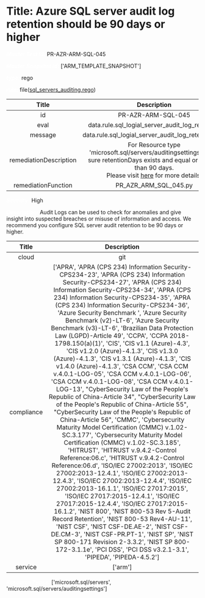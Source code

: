 



# Title: Azure SQL server audit log retention should be 90 days or higher


***<font color="white">Master Test Id:</font>*** PR-AZR-ARM-SQL-045

***<font color="white">Master Snapshot Id:</font>*** ['ARM_TEMPLATE_SNAPSHOT']

***<font color="white">type:</font>*** rego

***<font color="white">rule:</font>*** file([sql_servers_auditing.rego])  
  
  
  
  

|Title|Description|
| :---: | :---: |
|id|PR-AZR-ARM-SQL-045|
|eval|data.rule.sql_logial_server_audit_log_retention|
|message|data.rule.sql_logial_server_audit_log_retention_err|
|remediationDescription|For Resource type 'microsoft.sql/servers/auditingsettings' make sure retentionDays exists and equal or greater than 90 days.<br>Please visit <a href='https://docs.microsoft.com/en-us/azure/templates/microsoft.sql/2021-02-01-preview/servers/auditingsettings' target='_blank'>here</a> for more details.|
|remediationFunction|PR_AZR_ARM_SQL_045.py|


***<font color="white">Severity:</font>*** High

***<font color="white">Description:</font>*** Audit Logs can be used to check for anomalies and give insight into suspected breaches or misuse of information and access. We recommend you configure SQL server audit retention to be 90 days or higher.  
  
  

|Title|Description|
| :---: | :---: |
|cloud|git|
|compliance|['APRA', 'APRA (CPS 234) Information Security-CPS234-23', 'APRA (CPS 234) Information Security-CPS234-27', 'APRA (CPS 234) Information Security-CPS234-34', 'APRA (CPS 234) Information Security-CPS234-35', 'APRA (CPS 234) Information Security-CPS234-36', 'Azure Security Benchmark ', 'Azure Security Benchmark (v2)-LT-6', 'Azure Security Benchmark (v3)-LT-6', 'Brazilian Data Protection Law (LGPD)-Article 49', 'CCPA', 'CCPA 2018-1798.150(a)(1)', 'CIS', 'CIS v1.1 (Azure)-4.3', 'CIS v1.2.0 (Azure)-4.1.3', 'CIS v1.3.0 (Azure)-4.1.3', 'CIS v1.3.1 (Azure)-4.1.3', 'CIS v1.4.0 (Azure)-4.1.3', 'CSA CCM', 'CSA CCM v.4.0.1-LOG-05', 'CSA CCM v.4.0.1-LOG-06', 'CSA CCM v.4.0.1-LOG-08', 'CSA CCM v.4.0.1-LOG-13', "CyberSecurity Law of the People's Republic of China-Article 34", "CyberSecurity Law of the People's Republic of China-Article 55", "CyberSecurity Law of the People's Republic of China-Article 56", 'CMMC', 'Cybersecurity Maturity Model Certification (CMMC) v.1.02-SC.3.177', 'Cybersecurity Maturity Model Certification (CMMC) v.1.02-SC.3.185', 'HITRUST', 'HITRUST v.9.4.2-Control Reference:06.c', 'HITRUST v.9.4.2-Control Reference:06.d', 'ISO/IEC 27002:2013', 'ISO/IEC 27002:2013-12.4.1', 'ISO/IEC 27002:2013-12.4.3', 'ISO/IEC 27002:2013-12.4.4', 'ISO/IEC 27002:2013-16.1.1', 'ISO/IEC 27017:2015', 'ISO/IEC 27017:2015-12.4.1', 'ISO/IEC 27017:2015-12.4.4', 'ISO/IEC 27017:2015-16.1.2', 'NIST 800', 'NIST 800-53 Rev 5-Audit Record Retention', 'NIST 800-53 Rev4-AU-11', 'NIST CSF', 'NIST CSF-DE.AE-2', 'NIST CSF-DE.CM-3', 'NIST CSF-PR.PT-1', 'NIST SP', 'NIST SP 800-171 Revision 2-3.3.2', 'NIST SP 800-172-3.1.1e', 'PCI DSS', 'PCI DSS v3.2.1-3.1', 'PIPEDA', 'PIPEDA-4.5.2']|
|service|['arm']|


***<font color="white">Resource Types:</font>*** ['microsoft.sql/servers', 'microsoft.sql/servers/auditingsettings']


[sql_servers_auditing.rego]: https://github.com/prancer-io/prancer-compliance-test/tree/master/azure/iac/sql_servers_auditing.rego
